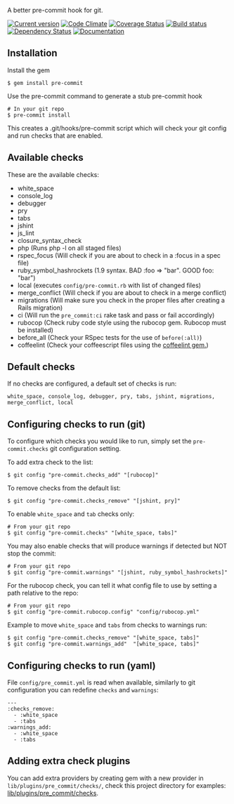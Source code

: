 A better pre-commit hook for git.

[![Current version](https://badge.fury.io/rb/pre-commit.png)](https://rubygems.org/gems/pre-commit)
[![Code Climate](https://codeclimate.com/github/jish/pre-commit.png)](https://codeclimate.com/github/jish/pre-commit)
[![Coverage Status](https://coveralls.io/repos/jish/pre-commit/badge.png?branch=master)](https://coveralls.io/r/jish/pre-commit?branch=master)
[![Build status](https://secure.travis-ci.org/jish/pre-commit.png?branch=master)](https://travis-ci.org/jish/pre-commit)
[![Dependency Status](https://gemnasium.com/jish/pre-commit.png)](https://gemnasium.com/jish/pre-commit)
[![Documentation](http://b.repl.ca/v1/yard-docs-blue.png)](http://rubydoc.info/gems/pre-commit/frames)

## Installation

Install the gem

    $ gem install pre-commit

Use the pre-commit command to generate a stub pre-commit hook

    # In your git repo
    $ pre-commit install

This creates a .git/hooks/pre-commit script which will check your git config and run checks that are enabled.

## Available checks

These are the available checks:

* white_space
* console_log
* debugger
* pry
* tabs
* jshint
* js_lint
* closure\_syntax\_check
* php (Runs php -l on all staged files)
* rspec_focus (Will check if you are about to check in a :focus in a spec file)
* ruby_symbol_hashrockets (1.9 syntax. BAD :foo => "bar". GOOD foo: "bar")
* local (executes `config/pre-commit.rb` with list of changed files)
* merge_conflict (Will check if you are about to check in a merge conflict)
* migrations (Will make sure you check in the proper files after creating a Rails migration)
* ci (Will run the `pre_commit:ci` rake task and pass or fail accordingly)
* rubocop (Check ruby code style using the rubocop gem. Rubocop must be installed)
* before_all (Check your RSpec tests for the use of `before(:all)`)
* coffeelint (Check your coffeescript files using the [coffeelint gem.](https://github.com/clutchski/coffeelint))

## Default checks

If no checks are configured, a default set of checks is run:

    white_space, console_log, debugger, pry, tabs, jshint, migrations, merge_conflict, local

## Configuring checks to run (git)

To configure which checks you would like to run, simply set the `pre-commit.checks` git configuration setting.

To add extra check to the list:

    $ git config "pre-commit.checks_add" "[rubocop]"

To remove checks from the default list:

    $ git config "pre-commit.checks_remove" "[jshint, pry]"

To enable `white_space` and `tab` checks only:

    # From your git repo
    $ git config "pre-commit.checks" "[white_space, tabs]"

You may also enable checks that will produce warnings if detected but NOT stop the commit:

    # From your git repo
    $ git config "pre-commit.warnings" "[jshint, ruby_symbol_hashrockets]"


For the rubocop check, you can tell it what config file to use by setting a path relative to the repo:

    # From your git repo
    $ git config "pre-commit.rubocop.config" "config/rubocop.yml"

Example to move `white_space` and `tabs` from checks to warnings run:

    $ git config "pre-commit.checks_remove" "[white_space, tabs]"
    $ git config "pre-commit.warnings_add"  "[white_space, tabs]"

## Configuring checks to run (yaml)

File `config/pre_commit.yml` is read when available, similarly to git configuration you can redefine
`checks` and `warnings`:

    ---
    :checks_remove:
      - :white_space
      - :tabs
    :warnings_add:
      - :white_space
      - :tabs

## Adding extra check plugins

You can add extra providers by creating gem with a new provider in `lib/plugins/pre_commit/checks/`,
check this project directory for examples: [lib/plugins/pre_commit/checks](lib/plugins/pre_commit/checks).
